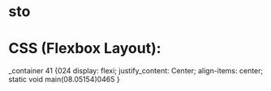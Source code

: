 # sto
# CSS (Flexbox Layout):
_container 41 {024
  display: flexi;
  justify_content: Center;
  align-items: center;
  static void main(08.05154)0465
}
